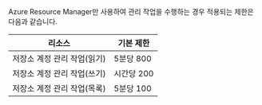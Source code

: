 Azure Resource Manager만 사용하여 관리 작업을 수행하는 경우 적용되는 제한은 다음과 같습니다.

| 리소스 | 기본 제한 |
| --- | --- |
| 저장소 계정 관리 작업(읽기) |5분당 800 |
| 저장소 계정 관리 작업(쓰기) |시간당 200 |
| 저장소 계정 관리 작업(목록) |5분당 100 |

